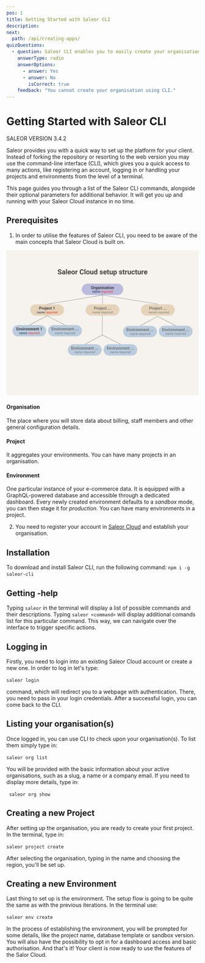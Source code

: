 ```yaml
---
pos: 1
title: Getting Started with Saleor CLI
description:
next:
  path: /api/creating-apps/
quizQuestions:
  - question: Saleor CLI enables you to easily create your organisation, project and environment.
    answerType: radio
    answerOptions:
      - answer: Yes
      - answer: No
        isCorrect: true
    feedback: "You cannot create your organisation using CLI."
---
```


# Getting Started with Saleor CLI

SALEOR VERSION
3.4.2

Saleor provides you with a quick way to set up the platform for your client. Instead of forking the repository or resorting to the web version you may use the command-line interface (CLI), which gives you a quick access to many actions, like registering an account, logging in or handling your projects and environments from the level of a terminal.

This page guides you through a list of the Saleor CLI commands, alongside their optional parameters for additional behavior. It will get you up and running with your Saleor Cloud instance in no time.

## Prerequisites

1. In order to utilise the features of Saleor CLI, you need to be aware of the main concepts that Saleor Cloud is built on.

![Saleor Cloud Setup Structure Diagram](./StructureOrganization.png)

#### Organisation

The place where you will store data about billing, staff members and other general configuration details.

#### Project

It aggregates your environments. You can have many projects in an organisation.

#### Environment

One particular instance of your e-commerce data. It is equipped with a GraphQL-powered database and accessible through a dedicated dashboard. Every newly created environment defaults to a _sandbox_ mode, you can then stage it for _production_. You can have many environments in a project.

2. You need to register your account in [Saleor Cloud](https://saleor.io/) and establish your organisation.

## Installation

To download and install Saleor CLI, run the following command:
`npm i -g saleor-cli`

## Getting -help

Typing `saleor` in the terminal will display a list of possible commands and their descriptions. Typing `saleor <command>` will display additional comands list for this particular command. This way, we can navigate over the interface to trigger specific actions.

## Logging in

Firstly, you need to login into an existing Saleor Cloud account or create a new one. In order to log in let's type:

`saleor login`

command, which will redirect you to a webpage with authentication. There, you need to pass in your login credentials. After a successful login, you can come back to the CLI.

## Listing your organisation(s)

Once logged in, you can use CLI to check upon your organisation(s). To list them simply type in:

`saleor org list`

You will be provided with the basic information about your active organisations, such as a slug, a name or a company email. If you need to display more details, type in:

` saleor org show`

## Creating a new Project

After setting up the organisation, you are ready to create your first project. In the terminal, type in:

`saleor project create`

After selecting the organisation, typing in the name and choosing the region, you'll be set up.

## Creating a new Environment

Last thing to set up is the environment. The setup flow is going to be quite the same as with the previous iterations. In the terminal use:

`saleor env create`

In the process of establishing the environment, you will be prompted for some details, like the project name, database template or sandbox version. You will also have the possibility to opt in for a dashboard access and basic authorisation.
And that's it! Your client is now ready to use the features of the Salor Cloud.
